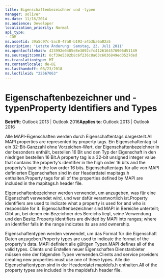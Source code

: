 ```yaml
---
title: Eigenschaftenbezeichner und -typen
manager: soliver
ms.date: 11/16/2014
ms.audience: Developer
localization_priority: Normal
api_type:
- COM
ms.assetid: 39a5c97c-5ac8-47a8-b193-a4b3ba6a02a5
description: 'Letzte Änderung: Samstag, 23. Juli 2011'
ms.openlocfilehash: 423992e0485e8e3092cfc4126164576906d51149
ms.sourcegitcommit: 0cf39e5382b8c6f236c8a63c6036849ed3527ded
ms.translationtype: MT
ms.contentlocale: de-DE
ms.lasthandoff: 08/23/2018
ms.locfileid: "22567063"
---
```

# <a name="property-identifiers-and-types"></a><span data-ttu-id="3a502-103">Eigenschaftenbezeichner und -typen</span><span class="sxs-lookup"><span data-stu-id="3a502-103">Property Identifiers and Types</span></span>

  
  
<span data-ttu-id="3a502-104">**Betrifft**: Outlook 2013 | Outlook 2016</span><span class="sxs-lookup"><span data-stu-id="3a502-104">**Applies to**: Outlook 2013 | Outlook 2016</span></span> 
  
<span data-ttu-id="3a502-105">Alle MAPI-Eigenschaften werden durch Eigenschaftentags dargestellt.</span><span class="sxs-lookup"><span data-stu-id="3a502-105">All MAPI properties are represented by property tags.</span></span> <span data-ttu-id="3a502-106">Ein Eigenschaftentag ist ein 32-Bit-Ganzzahl ohne Vorzeichen-Wert, der Eigenschaftenbezeichner in der besonders enthält, bestellen 16 Bit und den Typ der Eigenschaft in den niedrigen bestellen 16 Bit.</span><span class="sxs-lookup"><span data-stu-id="3a502-106">A property tag is a 32-bit unsigned integer value that contains the property's identifier in the high order 16 bits and the property's type in the low order 16 bits.</span></span> <span data-ttu-id="3a502-107">Eigenschaftentags für alle von MAPI definierten Eigenschaften sind in der Headerdatei mapitags.h enthalten.</span><span class="sxs-lookup"><span data-stu-id="3a502-107">Property tags for all of the properties defined by MAPI are included in the mapitags.h header file.</span></span>
  
<span data-ttu-id="3a502-108">Eigenschaftenbezeichner werden verwendet, um anzugeben, was für eine Eigenschaft verwendet wird, und wer dafür verantwortlich ist.</span><span class="sxs-lookup"><span data-stu-id="3a502-108">Property identifiers are used to indicate what a property is used for and who is responsible for it.</span></span> <span data-ttu-id="3a502-109">Eigenschaftenbezeichner sind MAPI in Bereiche unterteilt; Gibt an, bei denen ein Bezeichner des Bereichs liegt, seine Verwendung und den Besitz.</span><span class="sxs-lookup"><span data-stu-id="3a502-109">Property identifiers are divided by MAPI into ranges; where an identifier falls in the range indicates its use and ownership.</span></span> 
  
<span data-ttu-id="3a502-110">Eigenschaftentypen werden verwendet, um das Format für die Eigenschaft Daten anzugeben.</span><span class="sxs-lookup"><span data-stu-id="3a502-110">Property types are used to indicate the format of the property's data.</span></span> <span data-ttu-id="3a502-111">MAPI definiert alle gültigen Typen.</span><span class="sxs-lookup"><span data-stu-id="3a502-111">MAPI defines all of the valid types.</span></span> <span data-ttu-id="3a502-112">Clients und Erstellen neuer Eigenschaften Dienstanbieter müssen eine der folgenden Typen verwenden.</span><span class="sxs-lookup"><span data-stu-id="3a502-112">Clients and service providers creating new properties must use one of these types.</span></span> <span data-ttu-id="3a502-113">Alle die Eigenschaftentypen sind in der Headerdatei mapidefs.h enthalten.</span><span class="sxs-lookup"><span data-stu-id="3a502-113">All of the property types are included in the mapidefs.h header file.</span></span>
  

